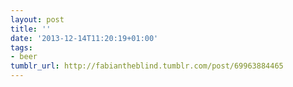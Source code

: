```yaml
---
layout: post
title: ''
date: '2013-12-14T11:20:19+01:00'
tags:
- beer
tumblr_url: http://fabiantheblind.tumblr.com/post/69963884465
---
```

